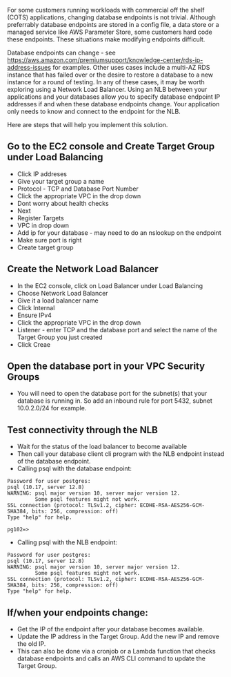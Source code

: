 For some customers running workloads with commercial off the shelf (COTS) applications, changing database endpoints is not trivial. Although preferrably database endpoints are stored in a config file, a data store or a managed service like AWS Parameter Store, some customers hard code these endpoints. These situations make modifying endpoints difficult.

Database endpoints can change - see https://aws.amazon.com/premiumsupport/knowledge-center/rds-ip-address-issues for examples. Other uses cases include a multi-AZ RDS instance that has failed over or the desire to restore a database to a new instance for a round of testing. In any of these cases, it may be worth exploring using a Network Load Balancer. Using an NLB between your applications and your databases allow you to specify database endpoint IP addresses if and when these database endpoints change. Your application only needs to know and connect to the endpoint for the NLB.

Here are steps that will help you implement this solution.

## Go to the EC2 console and Create Target Group under Load Balancing
-  Click IP addreses
-  Give your target group a name 
-  Protocol - TCP and Database Port Number
-  Click the appropriate VPC in the drop down
-  Dont worry about health checks 
-  Next
-  Register Targets
-    VPC in drop down
-    Add ip for your database - may need to do an nslookup on the endpoint
-    Make sure port is right
-    Create target group

## Create the Network Load Balancer
- In the EC2 console, click on Load Balancer under Load Balancing
- Choose Network Load Balancer
- Give it a load balancer name
- Click Internal
- Ensure IPv4
-  Click the appropriate VPC in the drop down
-  Listener - enter TCP and the database port and select the name of the Target Group you just created
-  Click Creae

## Open the database port in your VPC Security Groups
- You will need to open the database port for the subnet(s) that your database is running in. So add an inbound rule for port 5432, subnet 10.0.2.0/24 for example.

## Test connectivity through the NLB
- Wait for the status of the load balancer to become available
- Then call your database client cli program with the NLB endpoint instead of the database endpoint.
- Calling psql with the database endpoint:
```[ec2-user@ip-10-0-2-111 NLB_RDS]$ psql --host=pg102-old.cyt4dgtj55oy.us-east-2.rds.amazonaws.com --port=5432 --username=postgres --dbname=pg102
Password for user postgres:
psql (10.17, server 12.8)
WARNING: psql major version 10, server major version 12.
         Some psql features might not work.
SSL connection (protocol: TLSv1.2, cipher: ECDHE-RSA-AES256-GCM-SHA384, bits: 256, compression: off)
Type "help" for help.

pg102=>
```


- Calling psql with the NLB endpoint:
```[ec2-user@ip-10-0-2-111 NLB_RDS]$ psql --host=ttshengnlb-95d4fe9fd1597692.elb.us-east-2.amazonaws.com --port=5432 --username=postgres --dbname=pg102
Password for user postgres:
psql (10.17, server 12.8)
WARNING: psql major version 10, server major version 12.
         Some psql features might not work.
SSL connection (protocol: TLSv1.2, cipher: ECDHE-RSA-AES256-GCM-SHA384, bits: 256, compression: off)
Type "help" for help.
```

## If/when your endpoints change:
- Get the IP of the endpoint after your database becomes available.
- Update the IP address in the Target Group. Add the new IP and remove the old IP.
- This can also be done via a cronjob or a Lambda function that checks database endpoints and calls an AWS CLI command to update the Target Group.

  

